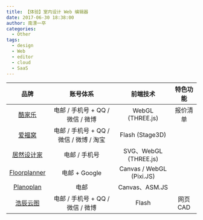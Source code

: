 ```yaml
---
title: 【体验】室内设计 Web 编辑器
date: 2017-06-30 18:38:00
author: 南漂一卒
categories:
  - Other
tags:
  - design
  - Web
  - editor
  - cloud
  - SaaS
---
```


|       品牌        |                账号体系                 |         前端技术         | 特色功能 |
| :---------------: | :-------------------------------------: | :----------------------: | :------: |
|    [酷家乐][1]    |    电邮 / 手机号 + QQ / 微信 / 微博     |     WebGL (THREE.js)     | 报价清单 |
|    [爱福窝][2]    | 电邮 / 手机号 + QQ / 微信 / 微博 / 淘宝 |     Flash (Stage3D)      |          |
|  [居然设计家][3]  |              电邮 / 手机号              |  SVG、WebGL (THREE.js)   |          |
| [Floorplanner][4] |              电邮 + Google              | Canvas / WebGL (Pixi.JS) |          |
|  [Planoplan][5]   |                  电邮                   |      Canvas、ASM.JS      |          |
|   [浩辰云图][6]   |    电邮 / 手机号 + QQ / 微信 / 微博     |          Flash           | 网页 CAD |

[1]: https://www.kujiale.com/
[2]: http://www.fuwo.com/
[3]: http://www.shejijia.com/
[4]: https://zh.floorplanner.com/
[5]: https://planoplan.com/cn/
[6]: http://yun.gstarcad.com/
